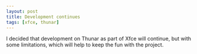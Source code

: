 ```yaml
---
layout: post
title: Development continues
tags: [xfce, thunar]
---
```


I decided that development on Thunar as part of Xfce will continue, but with some limitations, which will help to keep the fun with the project.
